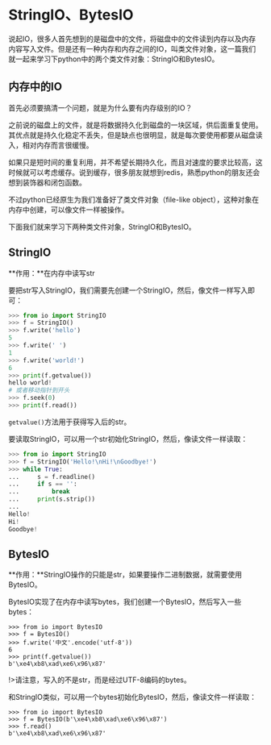 # StringIO、BytesIO

说起IO，很多人首先想到的是磁盘中的文件，将磁盘中的文件读到内存以及内存内容写入文件。但是还有一种内存和内存之间的IO，叫类文件对象，这一篇我们就一起来学习下python中的两个类文件对象：StringIO和BytesIO。

## 内存中的IO

首先必须要搞清一个问题，就是为什么要有内存级别的IO？

之前说的磁盘上的文件，就是将数据持久化到磁盘的一块区域，供后面重复使用。其优点就是持久化稳定不丢失，但是缺点也很明显，就是每次要使用都要从磁盘读入，相对内存而言很缓慢。

如果只是短时间的重复利用，并不希望长期持久化，而且对速度的要求比较高，这时候就可以考虑缓存。说到缓存，很多朋友就想到redis，熟悉python的朋友还会想到装饰器和闭包函数。

不过python已经原生为我们准备好了类文件对象（file-like object），这种对象在内存中创建，可以像文件一样被操作。

下面我们就来学习下两种类文件对象，StringIO和BytesIO。

## StringIO

**作用：**在内存中读写str

要把str写入StringIO，我们需要先创建一个StringIO，然后，像文件一样写入即可：

```python
>>> from io import StringIO
>>> f = StringIO()
>>> f.write('hello')
5
>>> f.write(' ')
1
>>> f.write('world!')
6
>>> print(f.getvalue())
hello world!
# 或者移动指针到开头
>>> f.seek(0)
>>> print(f.read())
```

`getvalue()`方法用于获得写入后的str。

要读取StringIO，可以用一个str初始化StringIO，然后，像读文件一样读取：

```python
>>> from io import StringIO
>>> f = StringIO('Hello!\nHi!\nGoodbye!')
>>> while True:
...     s = f.readline()
...     if s == '':
...         break
...     print(s.strip())
...
Hello!
Hi!
Goodbye!
```



## BytesIO

**作用：**StringIO操作的只能是str，如果要操作二进制数据，就需要使用BytesIO。

BytesIO实现了在内存中读写bytes，我们创建一个BytesIO，然后写入一些bytes：

```
>>> from io import BytesIO
>>> f = BytesIO()
>>> f.write('中文'.encode('utf-8'))
6
>>> print(f.getvalue())
b'\xe4\xb8\xad\xe6\x96\x87'
```

!>请注意，写入的不是str，而是经过UTF-8编码的bytes。

和StringIO类似，可以用一个bytes初始化BytesIO，然后，像读文件一样读取：

```
>>> from io import BytesIO
>>> f = BytesIO(b'\xe4\xb8\xad\xe6\x96\x87')
>>> f.read()
b'\xe4\xb8\xad\xe6\x96\x87'
```